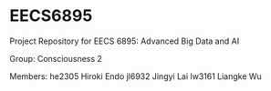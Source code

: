 # EECS6895
Project Repository for EECS 6895: Advanced Big Data and AI

Group: 
Consciousness 2

Members: 
he2305	Hiroki Endo
jl6932	Jingyi Lai
lw3161	Liangke Wu
